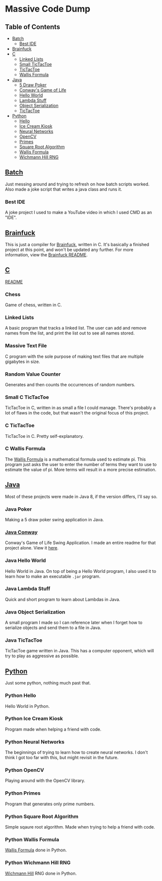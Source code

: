 # Massive Code Dump

## Table of Contents

- [Batch](#batch)
  - [Best IDE](#best-ide)
- [Brainfuck](#brainfuck)
- [C](#c)
  - [Linked Lists](#linked-lists)
  - [Small TicTacToe](#small-c-tictactoe)
  - [TicTacToe](#c-tictactoe)
  - [Wallis Formula](#c-wallis-formula)
- [Java](#java)
  - [5 Draw Poker](#java-poker)
  - [Conway's Game of Life](#java-conway)
  - [Hello World](#java-hello-world)
  - [Lambda Stuff](#java-lambda-stuff)
  - [Object Serialization](#java-object-serialization)
  - [TicTacToe](#java-tictactoe)
- [Python](#python)
  - [Hello](#python-hello)
  - [Ice Cream Kiosk](#python-ice-cream-kiosk)
  - [Neural Networks](#python-neural-networks)
  - [OpenCV](#python-opencv)
  - [Primes](#python-primes)
  - [Square Root Algorithm](#python-square-root-algorithm)
  - [Wallis Formula](#python-wallis-formula)
  - [Wichmann Hill RNG](#python-wichmann-hill-rng)

## [Batch](/Batch)

Just messing around and trying to refresh on how batch scripts worked. Also made a joke script that writes a java class and runs it.

### Best IDE

A joke project I used to make a YouTube video in which I used CMD as an "IDE".

## [Brainfuck](/Brainfuck)

This is just a compiler for [Brainfuck](https://en.wikipedia.org/wiki/Brainfuck), written in C. It's basically a finished project at this point, and won't be updated any further. For more information, view the [Brainfuck README](/Brainfuck/README.md).

## [C](/C)

[README](/C/README.md)

### Chess

Game of chess, written in C.

### Linked Lists

A basic program that tracks a linked list. The user can add and remove names from the list, and print the list out to see all names stored.

### Massive Text File

C program with the sole purpose of making text files that are multiple gigabytes in size.

### Random Value Counter

Generates and then counts the occurrences of random numbers. 

### Small C TicTacToe

TicTacToe in C, written in as small a file I could manage. There's probably a lot of flaws in the code, but that wasn't the original focus of this project.

### C TicTacToe

TicTacToe in C. Pretty self-explanatory.

### C Wallis Formula

The [Wallis Formula](https://en.wikipedia.org/wiki/Wallis_product) is a mathematical formula used to estimate pi. This program just asks the user to enter the number of terms they want to use to estimate the value of pi. More terms will result in a more precise estimation.

## [Java](/Java)

Most of these projects were made in Java 8, if the version differs, I'll say so.

### Java Poker

Making a 5 draw poker swing application in Java.

### [Java Conway](/Java/Conway)

Conway's Game of Life Swing Application. I made an entire readme for that project alone. View it [here](/Java/Conway/README.md).

### Java Hello World

Hello World in Java. On top of being a Hello World program, I also used it to learn how to make an executable `.jar` program.

### Java Lambda Stuff

Quick and short program to learn about Lambdas in Java.

### Java Object Serialization

A small program I made so I can reference later when I forget how to serialize objects and send them to a file in Java.

### Java TicTacToe

TicTacToe game written in Java. This has a computer opponent, which will try to play as aggressive as possible.

## [Python](/Python)

Just some python, nothing much past that.

### Python Hello

Hello World in Python.

### Python Ice Cream Kiosk

Program made when helping a friend with code.

### Python Neural Networks

The beginnings of trying to learn how to create neural networks. I don't think I got too far with this, but might revisit in the future.

### Python OpenCV

Playing around with the OpenCV library.

### Python Primes

Program that generates only prime numbers.

### Python Square Root Algorithm

Simple sqaure root algorithm. Made when trying to help a friend with code.

### Python Wallis Formula

[Wallis Formula](https://en.wikipedia.org/wiki/Wallis_product) done in Python.

### Python Wichmann Hill RNG

[Wichmann Hill](https://en.wikipedia.org/wiki/Wichmann%E2%80%93Hill) RNG done in Python.
